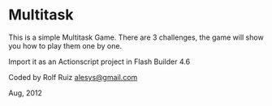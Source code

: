 Multitask
=========

This is a simple Multitask Game. There are 3 challenges, the game will show you how to play them one by one.

Import it as an Actionscript project in Flash Builder 4.6

Coded by Rolf Ruiz
alesys@gmail.com

Aug, 2012

